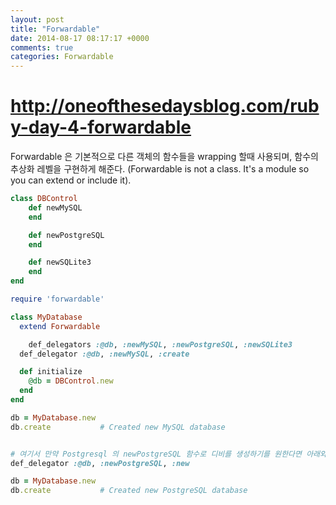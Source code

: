 ```yaml
---
layout: post
title: "Forwardable"
date: 2014-08-17 08:17:17 +0000
comments: true
categories: Forwardable
---
```


# http://oneofthesedaysblog.com/ruby-day-4-forwardable

Forwardable 은 기본적으로 다른 객체의 함수들을 wrapping 할때 사용되며, 함수의 추상화 레벨을 구현하게 해준다. (Forwardable is not a class. It's a module so you can extend or include it).


```ruby
class DBControl
	def newMySQL
	end

	def newPostgreSQL
	end

	def newSQLite3
	end
end

require 'forwardable'

class MyDatabase
  extend Forwardable

	def_delegators :@db, :newMySQL, :newPostgreSQL, :newSQLite3
  def_delegator :@db, :newMySQL, :create

  def initialize
    @db = DBControl.new
  end
end

db = MyDatabase.new
db.create			# Created new MySQL database


# 여기서 만약 Postgresql 의 newPostgreSQL 함수로 디비를 생성하기를 원한다면 아래와 같이 re-delegation
def_delegator :@db, :newPostgreSQL, :new

db = MyDatabase.new
db.create			# Created new PostgreSQL database

```
